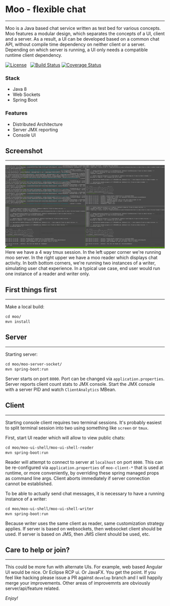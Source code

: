 # Moo - flexible chat
---------------------
Moo is a Java based chat service written as test bed for various concepts. Moo features 
a modular design, which separates the concepts of a UI, client and a server. As a 
result, a UI can be developed based on a common chat API, without compile time dependency 
on neither client or a server. Depending on which server is running, a UI only needs 
a compatible runtime client dependency. 

[![License](https://img.shields.io/badge/License-Apache%202.0-blue.svg)](https://opensource.org/licenses/Apache-2.0) &nbsp; [![Build Status](https://travis-ci.org/mrazjava/moo.svg?branch=develop)](https://travis-ci.org/mrazjava/moo?branch=develop) [![Coverage Status](https://coveralls.io/repos/github/mrazjava/moo/badge.svg?branch=develop)](https://coveralls.io/github/mrazjava/moo?branch=develop)

### Stack

 * Java 8
 * Web Sockets
 * Spring Boot

### Features

 * Distributed Architecture
 * Server JMX reporting
 * Console UI

## Screenshot
---------------------
![Moo Shell UI in Action](/docs/images/moo-ui-shell-tmux.png?raw=true "Shell UI Screenshot")
Here we have a 4 way tmux session. In the left upper corner we're running moo server. In 
the right upper we have a moo reader which displays chat activity. In both bottom corners, 
we're running two instances of a writer, simulating user chat experience. In a typical use 
case, end user would run one instance of a reader and writer only. 

## First things first
---------------------
Make a local build:
```
cd moo/
mvn install
```

## Server
---------------------
Starting server:
```
cd moo/moo-server-socket/
mvn spring-boot:run
```
Server starts on port `8000`. Port can be changed via `application.properties`. 
Server reports client count stats to JMX console. Start the JMX console with a 
server PID and watch `ClientAnalytics` MBean.

## Client
---------------------
Starting console client requires two terminal sessions. It's probably easiest to 
split terminal session into two using something like `screen` or `tmux`.

First, start UI reader which will allow to view public chats:
```
cd moo/moo-ui-shell/moo-ui-shell-reader
mvn spring-boot:run
```
Reader will attempt to connect to server at `localhost` on port `8000`. 
This can be re-configured via `application.properties` of `moo-client-*` that 
is used at runtime, or more conveniently, by overriding these spring managed 
props as command line args. Client aborts immediately if server connection cannot 
be established.

To be able to actually send chat messages, it is necessary to have a running 
instance of a writer:
```
cd moo/moo-ui-shell/moo-ui-shell-writer
mvn spring-boot:run
```
Because writer uses the same client as reader, same customization strategy 
applies. If server is based on websockets, then websocket client should be 
used. If server is based on JMS, then JMS client should be used, etc.

## Care to help or join?
---------------------
This could be more fun with alternate UIs. For example, web based Angular UI would 
be nice. Or Eclipse RCP ui. Or JavaFX. You get the point. If you feel like 
hacking please issue a PR against `develop` branch and I will happily merge your 
improvements. Other areas of improvemnts are obviously server/api/feature related.

*Enjoy!*